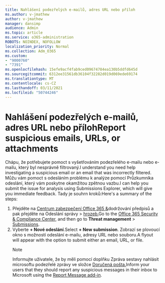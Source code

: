 ```yaml
---
title: Nahlášení podezřelých e-mailů, adres URL nebo příloh
ms.author: v-jmathew
author: v-jmathew
manager: dansimp
audience: Admin
ms.topic: article
ms.service: o365-administration
ROBOTS: NOINDEX, NOFOLLOW
localization_priority: Normal
ms.collection: Adm_O365
ms.custom:
- "9000760"
- "7391"
ms.openlocfilehash: 15efe9acf4fab9ced09674784ea130b5ddfd645d
ms.sourcegitcommit: 6312ee31561db36104f32282d019d069ede69174
ms.translationtype: MT
ms.contentlocale: cs-CZ
ms.lasthandoff: 03/11/2021
ms.locfileid: "50744246"
---
```

# <a name="report-suspicious-emails-urls-or-attachments"></a><span data-ttu-id="201ca-102">Nahlášení podezřelých e-mailů, adres URL nebo příloh</span><span class="sxs-lookup"><span data-stu-id="201ca-102">Report suspicious emails, URLs, or attachments</span></span>

<span data-ttu-id="201ca-103">Chápu, že potřebujete pomoct s vyšetřováním podezřelého e-mailu nebo e-mailu, který byl nesprávně filtrovaný.</span><span class="sxs-lookup"><span data-stu-id="201ca-103">I understand you need help investigating a suspicious email or an email that was incorrectly filtered.</span></span> <span data-ttu-id="201ca-104">Můžu vám pomoct s odesláním problému k analýze pomocí Průzkumníka odeslání, který vám poskytne okamžitou zpětnou vazbu.</span><span class="sxs-lookup"><span data-stu-id="201ca-104">I can help you submit the issue for analysis using Submissions Explorer, which will give you immediate feedback.</span></span> <span data-ttu-id="201ca-105">Tady je souhrn kroků:</span><span class="sxs-lookup"><span data-stu-id="201ca-105">Here's a summary of the steps:</span></span>

1. <span data-ttu-id="201ca-106">Přejděte na [Centrum zabezpečení Office 365 &](https://go.microsoft.com/fwlink/p/?linkid=2077143)dodržování předpisů a pak přejděte na Odeslání správy   >  [hrozeb.](https://go.microsoft.com/fwlink/?linkid=2101521)</span><span class="sxs-lookup"><span data-stu-id="201ca-106">Go to the [Office 365 Security & Compliance Center](https://go.microsoft.com/fwlink/p/?linkid=2077143), and then go to **Threat management** > [Submissions](https://go.microsoft.com/fwlink/?linkid=2101521).</span></span>
2. <span data-ttu-id="201ca-107">Vyberte **+ Nové odeslání**.</span><span class="sxs-lookup"><span data-stu-id="201ca-107">Select **+ New submission**.</span></span> <span data-ttu-id="201ca-108">Zobrazí se plovoucí okno s možností odeslání e-mailu, adresy URL nebo souboru.</span><span class="sxs-lookup"><span data-stu-id="201ca-108">A flyout will appear with the option to submit either an email, URL, or file.</span></span>
    > [!NOTE]
    > <span data-ttu-id="201ca-109">Informujte uživatele, že by měli pomocí doplňku Zpráva sestavy nahlásit microsoftu podezřelé zprávy ve složce [Doručená pošta.](https://go.microsoft.com/fwlink/?linkid=2092385)</span><span class="sxs-lookup"><span data-stu-id="201ca-109">Inform your users that they should report any suspicious messages in their inbox to Microsoft using the [Report Message add-in](https://go.microsoft.com/fwlink/?linkid=2092385).</span></span>
